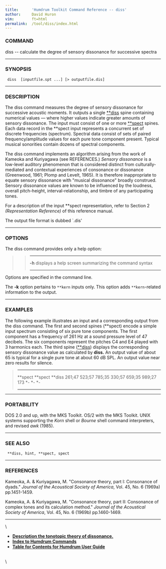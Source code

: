 ```yaml
---
title:		'Humdrum Toolkit Command Reference -- diss'
author:		David Huron
vim:		ft=html
permalink:	/tool/diss/index.html
---
```



### COMMAND

<span class="tool">diss</span> -- calculate the degree of sensory dissonance for successive
spectra

------------------------------------------------------------------------

### SYNOPSIS

` diss  [inputfile.spt ...] [> outputfile.dis]`

------------------------------------------------------------------------

### DESCRIPTION

The <span class="tool">diss</span> command measures the degree of sensory dissonance for
successive acoustic moments. It outputs a single
[\*\*diss](../representations/diss.rep.html) spine containing numerical
values &mdash; where higher values indicate greater amounts of sensory
dissonance. The input must consist of one or more
[\*\*spect](../representations/spect.rep.html) spines. Each data record
in the \*\*spect input represents a concurrent set of discrete
frequencies (spectrum). Spectral data consist of sets of paired
frequency/amplitude values for each pure tone component present. Typical
musical sonorities contain dozens of spectral components.

The <span class="tool">diss</span> command implements an algorithm arising from the work of
Kameoka and Kuriyagawa (see REFERENCES.) *Sensory dissonance* is a
low-level auditory phenomenon that is considered distinct from
culturally-mediated and contextual experiences of consonance or
dissonance (Greenwood, 1961; Plomp and Levelt, 1965). It is therefore
inappropriate to equate sensory dissonance with \"musical dissonance\"
broadly construed. Sensory dissonance values are known to be influenced
by the loudness, overall pitch-height, interval-relationship, and timbre
of any participating tones.

For a description of the input \*\*spect representation, refer to
Section 2 *(Representation Reference)* of this reference manual.

The output file format is dubbed \`.dis\'

------------------------------------------------------------------------

### OPTIONS

The <span class="tool">diss</span> command provides only a help option:

> >   -------- -------------------------------------------------------
> >   **-h**   displays a help screen summarizing the command syntax
> >   -------- -------------------------------------------------------
> >
Options are specified in the command line.

The **-k** option pertains to `**kern` inputs only. This option adds
`**kern`-related information to the output.

------------------------------------------------------------------------

### EXAMPLES

The following example illustrates an input and a corresponding output
from the <span class="tool">diss</span> command. The first and second spines (\*\*spect)
encode a simple input spectrum consisting of six pure tone components.
The first component has a frequency of 261 Hz at a sound pressure level
of 47 decibels. The six components represent the pitches C4 and E4
played with 3 harmonics each. The third spine
([\*\*diss](../representations/diss.rep.html)) displays the
corresponding sensory dissonance value as calculated by **diss.** An
output value of about 65 is typical for a single pure tone at about 60
dB SPL. An output value near zero results for silence.

>   ---------------------- ---------------------- ----------
>   \*\*spect              \*\*spect              \*\*diss
>   261;47 523;57 785;35   330;57 659;35 989;27   173
>   \*-                    \*-                    \*-
>   ---------------------- ---------------------- ----------
>
------------------------------------------------------------------------

### PORTABILITY

DOS 2.0 and up, with the MKS Toolkit. OS/2 with the MKS Toolkit. UNIX
systems supporting the *Korn* shell or *Bourne* shell command
interpreters, and revised *awk* (1985).

------------------------------------------------------------------------

### SEE ALSO

` **diss, hint, **spect, spect`

------------------------------------------------------------------------

### REFERENCES

Kameoka, A. & Kuriyagawa, M. \"Consonance theory, part I: Consonance of
dyads.\" *Journal of the Acoustical Society of America*, Vol. 45, No. 6
(1969a) pp.1451-1459.

Kameoka, A. & Kuriyagawa, M. \"Consonance theory, part II: Consonance of
complex tones and its calculation method.\" *Journal of the Acoustical
Society of America*, Vol. 45, No. 6 (1969b) pp.1460-1469.

------------------------------------------------------------------------

\

-   [**Description the tonotopic theory of
    dissonance.**](/Humdrum/Music829B/tonotopic.html)
-   [**Index to Humdrum Commands**](../commands.toc.html)
-   [**Table for Contents for Humdrum User Guide**](../guide.toc.html)

\
\
